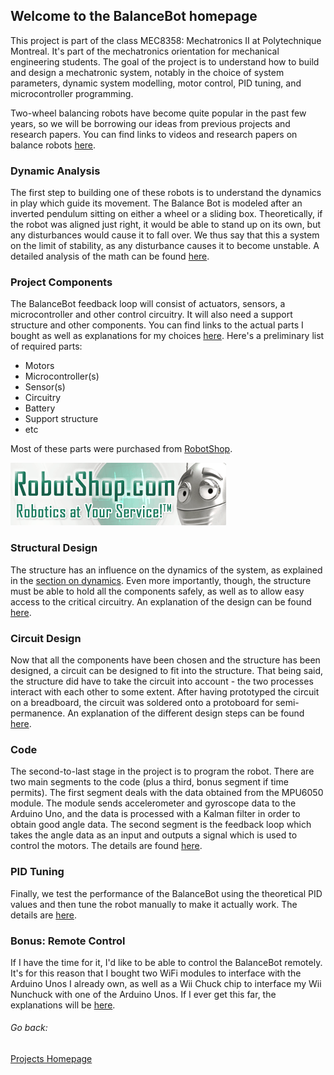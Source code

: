 ﻿## Welcome to the BalanceBot homepage

This project is part of the class MEC8358: Mechatronics II at Polytechnique Montreal. It's part of the mechatronics orientation for mechanical engineering students. The goal of the project is to understand how to build and design a mechatronic system, notably in the choice of system parameters, dynamic system modelling, motor control, PID tuning, and microcontroller programming.

Two-wheel balancing robots have become quite popular in the past few years, so we will be borrowing our ideas from previous projects and research papers. You can find links to videos and research papers on balance robots [here](references).

### Dynamic Analysis

The first step to building one of these robots is to understand the dynamics in play which guide its movement. The Balance Bot is modeled after an inverted pendulum sitting on either a wheel or a sliding box. Theoretically, if the robot was aligned just right, it would be able to stand up on its own, but any disturbances would cause it to fall over. We thus say that this a system on the limit of stability, as any disturbance causes it to become unstable. A detailed analysis of the math can be found [here](dynamics).

### Project Components

The BalanceBot feedback loop will consist of actuators, sensors, a microcontroller and other control circuitry. It will also need a support structure and other components. You can find links to the actual parts I bought as well as explanations for my choices [here](components). Here's a preliminary list of required parts:

- Motors
- Microcontroller(s)
- Sensor(s)
- Circuitry
- Battery
- Support structure
- etc

Most of these parts were purchased from [RobotShop](https://www.robotshop.com).

![Image](Pictures/robotshop-logo-345x100-en.gif)

### Structural Design

The structure has an influence on the dynamics of the system, as explained in the [section on dynamics](dynamics). Even more importantly, though, the structure must be able to hold all the components safely, as well as to allow easy access to the critical circuitry. An explanation of the design can be found [here](structure).

### Circuit Design

Now that all the components have been chosen and the structure has been designed, a circuit can be designed to fit into the structure. That being said, the structure did have to take the circuit into account - the two processes interact with each other to some extent. After having prototyped the circuit on a breadboard, the circuit was soldered onto a protoboard for semi-permanence. An explanation of the different design steps can be found [here](circuitry).

### Code

The second-to-last stage in the project is to program the robot. There are two main segments to the code (plus a third, bonus segment if time permits). The first segment deals with the data obtained from the MPU6050 module. The module sends accelerometer and gyroscope data to the Arduino Uno, and the data is processed with a Kalman filter in order to obtain good angle data. The second segment is the feedback loop which takes the angle data as an input and outputs a signal which is used to control the motors. The details are found [here](code).

### PID Tuning

Finally, we test the performance of the BalanceBot using the theoretical PID values and then tune the robot manually to make it actually work. The details are [here](tuning).

### Bonus: Remote Control

If I have the time for it, I'd like to be able to control the BalanceBot remotely. It's for this reason that I bought two WiFi modules to interface with the Arduino Unos I already own, as well as a Wii Chuck chip to interface my Wii Nunchuck with one of the Arduino Unos. If I ever get this far, the explanations will be [here](wifi).

###### Go back:

[Projects Homepage](https://vashmata.github.io)
